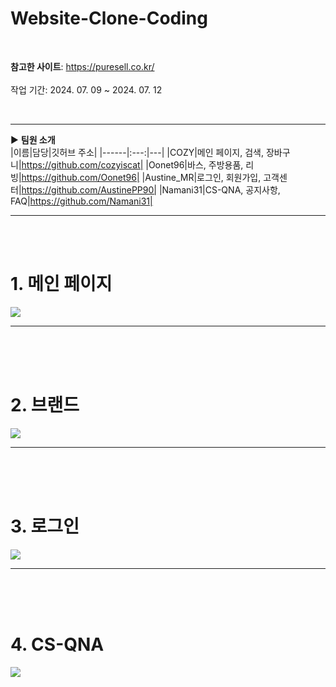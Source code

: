 # Website-Clone-Coding
<br>

**참고한 사이트**: https://puresell.co.kr/
<br><br>
작업 기간: 2024. 07. 09 ~ 2024. 07. 12

<br>
<hr>

▶ <b>팀원 소개</b> <br> 
|이름|담당|깃허브 주소|
|------|:---:|---|
|COZY|메인 페이지, 검색, 장바구니|https://github.com/cozyiscat|
|Oonet96|바스, 주방용품, 리빙|https://github.com/Oonet96|
|Austine_MR|로그인, 회원가입, 고객센터|https://github.com/AustinePP90|
|Namani31|CS-QNA, 공지사항, FAQ|https://github.com/Namani31|

<hr>
<br>
<br>

<h1>1. 메인 페이지 </h1>
<img src="https://github.com/user-attachments/assets/6d77373a-f099-4ce5-9885-daec8595a1d6">

<hr> <br> <br> <br> 
<h1>2. 브랜드 </h1>
<img src="https://github.com/user-attachments/assets/28ec5ac2-c95a-40d9-a1e0-82f2ce31ee82">

<hr> <br> <br> <br> 
<h1>3. 로그인</h1>
<img src="https://github.com/user-attachments/assets/c63a3ce1-fc2a-4706-aadf-5c34966fd96f">


<hr> <br> <br> <br> 
<h1>4. CS-QNA</h1>
<img src="https://github.com/user-attachments/assets/e9855b91-c541-477c-955c-a1550af35ef1">


